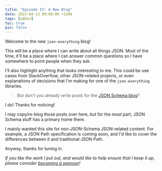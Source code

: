 ```yaml
---
title: "Episode IV: A New Blog"
date: 2023-04-13 09:00:00 +1200
tags: [admin]
toc: true
pin: false
---
```

Welcome to the new `json-everything` blog!

This will be a place where I can write about all things JSON.  Most of the time, it'll be a place where I can answer common questions so I have somewhere to point people when they ask.

I'll also highlight anything that looks interesting to me.  This could be use cases from StackOverflow, other JSON-related projects, or even explanations of decisions that I'm making for one of the `json-everything` libraries.

> But don't you already write posts for the [JSON Schema blog](https://json-schema.org/blog)?

I do!  Thanks for noticing!

I may copy/re-blog those posts over here, but for the most part, JSON Schema stuff has a primary home there.

I mainly wanted this site for non-JSON-Schema JSON-related content.  For example, a JSON Path specification is coming soon, and I'd like to cover the differences between it and traditional JSON Path.

Anyway, thanks for tuning in.

_If you like the work I put out, and would like to help ensure that I keep it up, please consider [becoming a sponsor](https://github.com/sponsors/gregsdennis)!_
